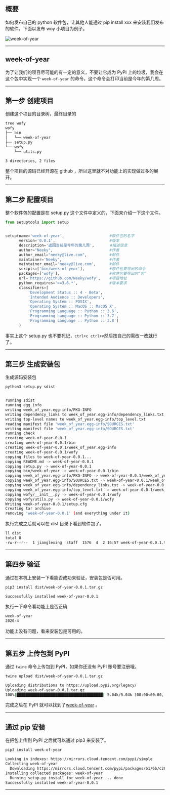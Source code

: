 ## 概要
如何发布自己的 python 软件包，让其他人能通过 pip install xxx 来安装我们发布的软件。下面以发布 woy 小项目为例子。

![week-of-year](static/2020-14/week-of-year.png)

---

## week-of-year
为了让我们的项目尽可能的有一定的意义，不要让它成为 PyPI 上的垃圾，我会在这个包中实现一个 `week-of-year` 的命令，这个命令会打印当前是今年的第几周。

---

## 第一步 创建项目
创建这个项目的目录树，最终目录的
```bash
tree wofy
wofy
├── bin
│   └── week-of-year
├── setup.py
└── wofy
    └── utils.py

3 directories, 2 files

```
整个项目的源码已经开源在 github ，所以这里就不对功能上的实现做过多的展开。

---


## 第二步 配置项目
整个软件包的配置是在 setup.py 这个文件中定义的，下面来介绍一下这个文件。
```python
from setuptools import setup


setup(name='week-of-year',                    #软件包的名字
      version='0.0.1',                        #版本
      description='返回当前是今年的第几周',       #描述信息
      author="Neeky",                         #作者
      author_email="neeky@live.com",          #邮件
      maintainer='Neeky',                     #作者
      maintainer_email='neeky@live.com',      #邮件
      scripts=['bin/week-of-year'],           #软件也要导出的命令
      packages=['wofy'],                      #软件包要导出的“包”
      url='https://github.com/Neeky/wofy',    #项目地址
      python_requires='>=3.6.*',              #版本要求
      classifiers=[
          'Development Status :: 4 - Beta',
          'Intended Audience :: Developers',
          'Operating System :: POSIX',
          'Operating System :: MacOS :: MacOS X',
          'Programming Language :: Python :: 3.6',
          'Programming Language :: Python :: 3.7',
          'Programming Language :: Python :: 3.8']
      )
```
事实上这个 setup.py 也不要死记，`ctrl+c ctrl+v`然后按自己的需改一改就行了。

---

## 第三步 生成安装包
生成源码安装包
```bash
python3 setup.py sdist


running sdist
running egg_info
writing week_of_year.egg-info/PKG-INFO
writing dependency_links to week_of_year.egg-info/dependency_links.txt
writing top-level names to week_of_year.egg-info/top_level.txt
reading manifest file 'week_of_year.egg-info/SOURCES.txt'
writing manifest file 'week_of_year.egg-info/SOURCES.txt'
running check
creating week-of-year-0.0.1
creating week-of-year-0.0.1/bin
creating week-of-year-0.0.1/week_of_year.egg-info
creating week-of-year-0.0.1/wofy
copying files to week-of-year-0.0.1...
copying README.md -> week-of-year-0.0.1
copying setup.py -> week-of-year-0.0.1
copying bin/week-of-year -> week-of-year-0.0.1/bin
copying week_of_year.egg-info/PKG-INFO -> week-of-year-0.0.1/week_of_year.egg-info
copying week_of_year.egg-info/SOURCES.txt -> week-of-year-0.0.1/week_of_year.egg-info
copying week_of_year.egg-info/dependency_links.txt -> week-of-year-0.0.1/week_of_year.egg-info
copying week_of_year.egg-info/top_level.txt -> week-of-year-0.0.1/week_of_year.egg-info
copying wofy/__init__.py -> week-of-year-0.0.1/wofy
copying wofy/utils.py -> week-of-year-0.0.1/wofy
Writing week-of-year-0.0.1/setup.cfg
Creating tar archive
removing 'week-of-year-0.0.1' (and everything under it)
```
执行完成之后就可以在 dist 目录下看到软件包了。
```bash
ll dist
total 8
-rw-r--r--  1 jianglexing  staff  1576  4  2 16:57 week-of-year-0.0.1.tar.gz
```

---

## 第四步 验证
通过在本机上安装一下看能否成功来验证，安装包是否可用。
```bash
pip3 install dist/week-of-year-0.0.1.tar.gz

Successfully installed week-of-year-0.0.1
```
执行一下命令看功能上是否正确
```bash
week-of-year 
2020-4
```
功能上没有问题，看来安装包是可用的。

---

## 第五步 上传包到 PyPI
通过 `twine` 命令上传包到 PyPI，如果你还没有 PyPI 账号要注册哦。
```bash
twine upload dist/week-of-year-0.0.1.tar.gz 

Uploading distributions to https://upload.pypi.org/legacy/
Uploading week-of-year-0.0.1.tar.gz
100%|██████████████████████████████████████| 5.04k/5.04k [00:00<00:00, 5.54kB/s]
```
完成之后在 PyPI 就可以找到了[week-of-year](https://pypi.org/project/week-of-year/) 。

---

## 通过 pip 安装
在把包上传到 PyPI 之后就可以通过 pip3 来安装了。
```bash
pip3 install week-of-year

Looking in indexes: https://mirrors.cloud.tencent.com/pypi/simple
Collecting week-of-year
  Downloading https://mirrors.cloud.tencent.com/pypi/packages/b1/6b/c28daf613e3b2de4c64f45428da521bcfd8652e0a95f4e0b77a272275986/week-of-year-0.0.1.tar.gz
Installing collected packages: week-of-year
  Running setup.py install for week-of-year ... done
Successfully installed week-of-year-0.0.1
```

---









